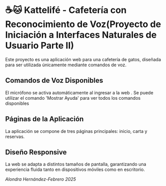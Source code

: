 # ☕🐱 Kattelifé - Cafetería con Reconocimiento de Voz(Proyecto de Iniciación a Interfaces Naturales de Usuario Parte II)

Este proyecto es una aplicación web para una cafetería de gatos, diseñada para ser utilizada únicamente mediante comandos de voz.

## Comandos de Voz Disponibles

El micrófono se activa automáticamente al ingresar a la web . Se puede utilizar el comando 'Mostrar Ayuda' para ver todos los comandos disponibles

## Páginas de la Aplicación

La aplicación se compone de tres páginas principales: inicio, carta y reservas.

## Diseño Responsive

La web se adapta a distintos tamaños de pantalla, garantizando una experiencia fluida tanto en dispositivos móviles como en escritorio.

*Alondra Hernández-Febrero 2025*


